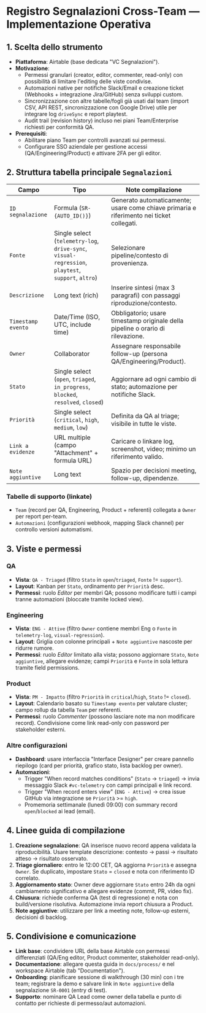 # Registro Segnalazioni Cross-Team — Implementazione Operativa

## 1. Scelta dello strumento
- **Piattaforma**: Airtable (base dedicata "VC Segnalazioni").
- **Motivazione**:
  - Permessi granulari (creator, editor, commenter, read-only) con possibilità di limitare l'editing delle viste condivise.
  - Automazioni native per notifiche Slack/Email e creazione ticket (Webhooks + integrazione Jira/GitHub) senza sviluppi custom.
  - Sincronizzazione con altre tabelle/fogli già usati dal team (import CSV, API REST, sincronizzazione con Google Drive) utile per integrare log `driveSync` e report playtest.
  - Audit trail (revision history) incluso nei piani Team/Enterprise richiesti per conformità QA.
- **Prerequisiti**:
  - Abilitare piano Team per controlli avanzati sui permessi.
  - Configurare SSO aziendale per gestione accessi (QA/Engineering/Product) e attivare 2FA per gli editor.

## 2. Struttura tabella principale `Segnalazioni`
| Campo | Tipo | Note compilazione |
| --- | --- | --- |
| `ID segnalazione` | Formula (`SR-{AUTO_ID()}`) | Generato automaticamente; usare come chiave primaria e riferimento nei ticket collegati. |
| `Fonte` | Single select (`telemetry-log`, `drive-sync`, `visual-regression`, `playtest`, `support`, `altro`) | Selezionare pipeline/contesto di provenienza. |
| `Descrizione` | Long text (rich) | Inserire sintesi (max 3 paragrafi) con passaggi riproduzione/contesto. |
| `Timestamp evento` | Date/Time (ISO, UTC, include time) | Obbligatorio; usare timestamp originale della pipeline o orario di rilevazione. |
| `Owner` | Collaborator | Assegnare responsabile follow-up (persona QA/Engineering/Product). |
| `Stato` | Single select (`open`, `triaged`, `in_progress`, `blocked`, `resolved`, `closed`) | Aggiornare ad ogni cambio di stato; automazione per notifiche Slack. |
| `Priorità` | Single select (`critical`, `high`, `medium`, `low`) | Definita da QA al triage; visibile in tutte le viste. |
| `Link a evidenze` | URL multiple (campo "Attachment" + formula URL) | Caricare o linkare log, screenshot, video; minimo un riferimento valido. |
| `Note aggiuntive` | Long text | Spazio per decisioni meeting, follow-up, dipendenze. |

### Tabelle di supporto (linkate)
- `Team` (record per QA, Engineering, Product + referenti) collegata a `Owner` per report per-team.
- `Automazioni` (configurazioni webhook, mapping Slack channel) per controllo versioni automatismi.

## 3. Viste e permessi
### QA
- **Vista**: `QA - Triaged` (filtro `Stato` in `open`/`triaged`, `Fonte` != `support`).
- **Layout**: Kanban per `Stato`, ordinamento per `Priorità` desc.
- **Permessi**: ruolo *Editor* per membri QA; possono modificare tutti i campi tranne automazioni (bloccate tramite locked view).

### Engineering
- **Vista**: `ENG - Attive` (filtro `Owner` contiene membri Eng o `Fonte` in `telemetry-log`, `visual-regression`).
- **Layout**: Griglia con colonne principali + `Note aggiuntive` nascoste per ridurre rumore.
- **Permessi**: ruolo *Editor* limitato alla vista; possono aggiornare `Stato`, `Note aggiuntive`, allegare evidenze; campi `Priorità` e `Fonte` in sola lettura tramite field permissions.

### Product
- **Vista**: `PM - Impatto` (filtro `Priorità` in `critical`/`high`, `Stato` != `closed`).
- **Layout**: Calendario basato su `Timestamp evento` per valutare cluster; campo rollup da tabella `Team` per referenti.
- **Permessi**: ruolo *Commenter* (possono lasciare note ma non modificare record). Condivisione come link read-only con password per stakeholder esterni.

### Altre configurazioni
- **Dashboard**: usare interfaccia "Interface Designer" per creare pannello riepilogo (card per priorità, grafico stato, lista backlog per owner).
- **Automazioni**:
  - Trigger "When record matches conditions" (`Stato` → `triaged`) → invia messaggio Slack `#vc-telemetry` con campi principali e link record.
  - Trigger "When record enters view" (`ENG - Attive`) → crea issue GitHub via integrazione se `Priorità` >= `high`.
  - Promemoria settimanale (lunedì 09:00) con summary record `open`/`blocked` ai lead (email).

## 4. Linee guida di compilazione
1. **Creazione segnalazione**: QA inserisce nuovo record appena validata la riproducibilità. Usare template descrizione: contesto → passi → risultato atteso → risultato osservato.
2. **Triage giornaliero**: entro le 12:00 CET, QA aggiorna `Priorità` e assegna `Owner`. Se duplicato, impostare `Stato` = `closed` e nota con riferimento ID correlato.
3. **Aggiornamento stato**: Owner deve aggiornare `Stato` entro 24h da ogni cambiamento significativo e allegare evidenze (commit, PR, video fix).
4. **Chiusura**: richiede conferma QA (test di regressione) e nota con build/versione risolutiva. Automazione invia report chiusura a Product.
5. **Note aggiuntive**: utilizzare per link a meeting note, follow-up esterni, decisioni di backlog.

## 5. Condivisione e comunicazione
- **Link base**: condividere URL della base Airtable con permessi differenziati (QA/Eng editor, Product commenter, stakeholder read-only).
- **Documentazione**: allegare questa guida in `docs/process/` e nel workspace Airtable (tab "Documentation").
- **Onboarding**: pianificare sessione di walkthrough (30 min) con i tre team; registrare la demo e salvare link in `Note aggiuntive` della segnalazione `SR-0001` (entry di test).
- **Supporto**: nominare QA Lead come owner della tabella e punto di contatto per richieste di permesso/aut automazioni.

